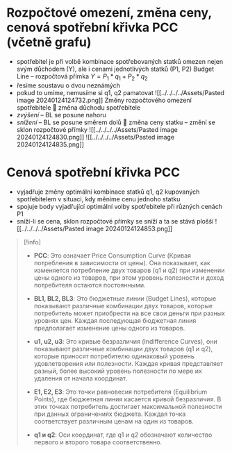 #  Rozpočtové omezení, změna ceny, cenová spotřební křivka PCC (včetně grafu)
- spotřebitel je při volbě kombinace spotřebovaných statků omezen nejen svým důchodem (Y), ale i cenami jednotlivých statků (P1, P2)
Budget Line – rozpočtová přímka
$Y = P_1 * q_1 + P_2 * q_2$
- řesíme soustavu o dvou neznámých
- pokud to umíme, nemusíme si q1, q2 pamatovat
![[../../../../Assets/Pasted image 20240124124732.png]]
Změny rozpočtového omezení spotřebitele
 změna důchodu spotřebitele
- *zvýšení* – BL se posune nahoru
- *snížení* – BL se posune směrem dolů
 změna ceny statku – změní se sklon rozpočtové přímky
![[../../../../Assets/Pasted image 20240124124830.png]]
![[../../../../Assets/Pasted image 20240124124835.png]]

# Cenová spotřební křivka PCC
- vyjadřuje změny optimální kombinace statků q1, q2 kupovaných spotřebitelem v situaci, kdy měníme cenu jednoho statku
- spojuje body vyjadřující optimální volby spotřebitele při různých cenách P1
- sníží-li se cena, sklon rozpočtové přímky se sníží a ta se stává plošší
 ![[../../../../Assets/Pasted image 20240124124853.png]]
>[!info]
>- **PCC**: Это означает Price Consumption Curve (Кривая потребления в зависимости от цены). Она показывает, как изменяется потребление двух товаров (q1 и q2) при изменении цены одного из товаров, при этом уровень полезности и доход потребителя остаются постоянными.
   > 
>- **BL1, BL2, BL3**: Это бюджетные линии (Budget Lines), которые показывают различные комбинации двух товаров, которые потребитель может приобрести на все свои деньги при разных уровнях цен. Каждая последующая бюджетная линия предполагает изменение цены одного из товаров.
>
>- **u1, u2, u3**: Это кривые безразличия (Indifference Curves), они показывают различные комбинации двух товаров (q1 и q2), которые приносят потребителю одинаковый уровень удовлетворения или полезности. Каждая кривая представляет разный, более высокий уровень полезности по мере их удаления от начала координат.
  >  
>- **E1, E2, E3**: Это точки равновесия потребителя (Equilibrium Points), где бюджетная линия касается кривой безразличия. В этих точках потребитель достигает максимальной полезности при данных ограничениях бюджета. Каждая точка соответствует различным ценам на один из товаров.
  >  
>- **q1 и q2**: Оси координат, где q1 и q2 обозначают количество первого и второго товара соответственно.

